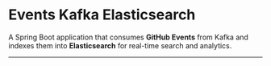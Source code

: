 # Events Kafka Elasticsearch

A Spring Boot application that consumes **GitHub Events** from Kafka and indexes them into **Elasticsearch** for real-time search and analytics.

---

